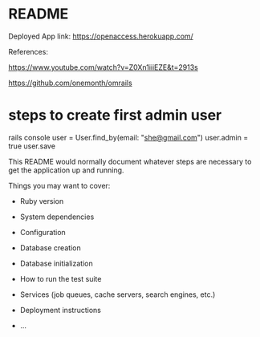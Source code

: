 # README
Deployed App link: https://openaccess.herokuapp.com/

References:

https://www.youtube.com/watch?v=Z0Xn1iiiEZE&t=2913s

https://github.com/onemonth/omrails

# steps to create first admin user
rails console
user = User.find_by(email: "she@gmail.com")
user.admin = true
user.save


This README would normally document whatever steps are necessary to get the
application up and running.

Things you may want to cover:

* Ruby version

* System dependencies

* Configuration

* Database creation

* Database initialization

* How to run the test suite

* Services (job queues, cache servers, search engines, etc.)

* Deployment instructions

* ...
